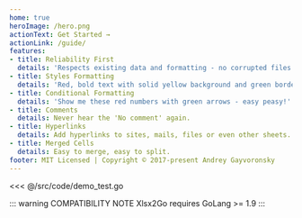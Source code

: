 ```yaml
---
home: true
heroImage: /hero.png
actionText: Get Started →
actionLink: /guide/
features:
- title: Reliability First
  details: 'Respects existing data and formatting - no corrupted files or lost formatting!'
- title: Styles Formatting
  details: 'Red, bold text with solid yellow background and green border - sure, why not?!'
- title: Conditional Formatting
  details: 'Show me these red numbers with green arrows - easy peasy!' 
- title: Comments
  details: Never hear the 'No comment' again.
- title: Hyperlinks
  details: Add hyperlinks to sites, mails, files or even other sheets.
- title: Merged Cells
  details: Easy to merge, easy to split.
footer: MIT Licensed | Copyright © 2017-present Andrey Gayvoronsky
---
```


<<< @/src/code/demo_test.go

::: warning COMPATIBILITY NOTE
Xlsx2Go requires GoLang >= 1.9
:::
